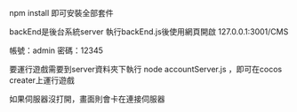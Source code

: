 npm install 
即可安裝全部套件

backEnd是後台系統server
執行backEnd.js後使用網頁開啟
127.0.0.1:3001/CMS

帳號：admin
密碼：12345

要運行遊戲需要到server資料夾下執行 
node accountServer.js ，即可在cocos creater上運行遊戲

如果伺服器沒打開，畫面則會卡在連接伺服器
